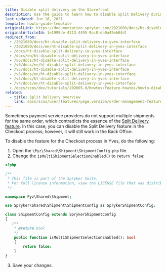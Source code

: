 ```yaml
---
title: Disable split delivery on the Storefront
description: Use the guide to learn how to disable Split Delivery during checkout in your project.
last_updated: Jun 16, 2021
template: howto-guide-template
originalLink: https://documentation.spryker.com/2021080/docs/ht-disable-split-delivery-in-yves-interface
originalArticleId: 1e1999de-4213-4495-9ac8-da9a49eb04df
redirect_from:
  - /2021080/docs/ht-disable-split-delivery-in-yves-interface
  - /2021080/docs/en/ht-disable-split-delivery-in-yves-interface
  - /docs/ht-disable-split-delivery-in-yves-interface
  - /docs/en/ht-disable-split-delivery-in-yves-interface
  - /v6/docs/ht-disable-split-delivery-in-yves-interface
  - /v6/docs/en/ht-disable-split-delivery-in-yves-interface
  - /v5/docs/ht-disable-split-delivery-in-yves-interface
  - /v5/docs/en/ht-disable-split-delivery-in-yves-interface
  - /v4/docs/ht-disable-split-delivery-in-yves-interface
  - /v4/docs/en/ht-disable-split-delivery-in-yves-interface
  - /docs/scos/dev/tutorials/202005.0/howtos/feature-howtos/howto-disable-split-delivery-in-yves-interface.html
related:
  - title: Split Delivery overview
    link: docs/scos/user/features/page.version/order-management-feature-overview/split-delivery-overview.html
---
```


Sometimes payment service providers do not support multiple shipments for the same order, which contradicts the essence of the [Split Delivery feature](/docs/scos/user/features/{{site.version}}/order-management-feature-overview/split-delivery-overview.html). In this case, you can disable the Split Delivery feature in the Checkout process; however, it will still work in the Back Office.

To disable the feature for the Checkout process in Yves, do the following:
1. Open the `\Pyz\Shared\Shipment\ShipmentConfig.php` file.
2. Change the `isMultiShipmentSelectionEnabled()` to `return false`:

```php
<?php

/**
 * This file is part of the Spryker Suite.
 * For full license information, view the LICENSE file that was distributed with this source code.
 */

namespace Pyz\Shared\Shipment;

use Spryker\Shared\Shipment\ShipmentConfig as SprykerShipmentConfig;

class ShipmentConfig extends SprykerShipmentConfig
{
   /**
    * @return bool
    */
    public function isMultiShipmentSelectionEnabled(): bool
    {
        return false;
    }
}
```

3. Save your changes.

